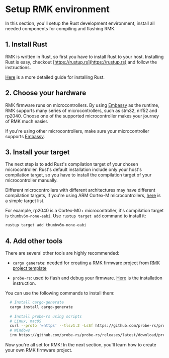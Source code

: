 # Setup RMK environment

In this section, you'll setup the Rust development environment, install all needed components for compiling and flashing RMK.

## 1. Install Rust

RMK is written in Rust, so first you have to install Rust to your host. Installing Rust is easy, checkout [https://rustup.rs](https://rustup.rs) and follow the instructions.

[Here](https://doc.rust-lang.org/book/ch01-01-installation.html) is a more detailed guide for installing Rust.

## 2. Choose your hardware

RMK firmware runs on microcontrollers. By using [Embassy](https://github.com/embassy-rs/embassy) as the runtime, RMK supports many series of microcontrollers, such as stm32, nrf52 and rp2040. Choose one of the supported microcontroller makes your journey of RMK much easier. 

If you're using other microcontrollers, make sure your microcontroller supports [Embassy](https://github.com/embassy-rs/embassy).

## 3. Install your target

The next step is to add Rust's compilation target of your chosen microcontroller. Rust's default installation include only your host's compilation target, so you have to install the compilation target of your microcontroller manually.

Different microcontrollers with different architectures may have different compilation targets, if you're using ARM Cortex-M microcontrollers, [here](https://docs.rust-embedded.org/book/intro/install.html#rust-toolchain) is a simple target list.

For example, rp2040 is a Cortex-M0+ microcontroller, it's compilation target is `thumbv6m-none-eabi`. Use `rustup target add` command to install it:


```bash
rustup target add thumbv6m-none-eabi
```


## 4. Add other tools

There are several other tools are highly recommended:

- `cargo generate`: needed for creating a RMK firmware project from [RMK project template](https://github.com/HaoboGu/rmk-template)

- `probe-rs`: used to flash and debug your firmware. [Here](https://probe.rs/docs/getting-started/installation/) is the installation instruction.

You can use the following commands to install them:

```bash
  # Install cargo-generate
  cargo install cargo-generate
  
  # Install probe-rs using scripts
  # Linux, macOS
  curl --proto '=https' --tlsv1.2 -LsSf https://github.com/probe-rs/probe-rs/releases/latest/download/probe-rs-tools-installer.sh | sh
  # Windows
  irm https://github.com/probe-rs/probe-rs/releases/latest/download/probe-rs-tools-installer.ps1 | iex
  ```

Now you're all set for RMK! In the next section, you'll learn how to create your own RMK firmware project. 